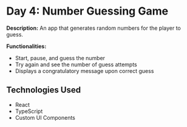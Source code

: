 # Day 4: Number Guessing Game

**Description:** An app that generates random numbers for the player to guess.

**Functionalities:**

- Start, pause, and guess the number
- Try again and see the number of guess attempts
- Displays a congratulatory message upon correct guess

## Technologies Used

- React
- TypeScript
- Custom UI Components